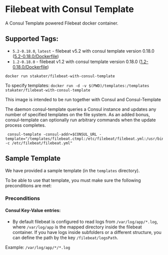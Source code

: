 # Filebeat with Consul Template

A Consul Template powered Filebeat docker container.

## Supported Tags:
* `5.2-0.18.0`, `latest` - filebeat v5.2 with consul template version 0.18.0 ([5.2-0.18.0/Dockerfile](https://github.com/stakater/dockerfile-filebeat-with-consul-template/blob/master/5.2/Dockerfile))
* `1.2-0.18.0` - filebeat v1.2 with consul template version 0.18.0 ([1.2-0.18.0/Dockerfile](https://github.com/stakater/dockerfile-filebeat-with-consul-template/blob/master/1.2/Dockerfile))

`docker run stakater/filebeat-with-consul-template`

To specify templates:
`docker run -d -v $(PWD)/templates:/templates stakater/filebeat-with-consul-template`

This image is intended to be run together with Consul and Consul-Template

The daemon consul-template queries a Consul instance and updates any number of specified templates on the file system. As an added bonus, consul-template can optionally run arbitrary commands when the update process completes.

```
 consul-template -consul-addr=$CONSUL_URL -template="/templates/filebeat.ctmpl:/etc/filebeat/filebeat.yml:/usr/bin/filebeat -c /etc/filebeat/filebeat.yml"
```
## Sample Template 
We have provided a sample template (in the `templates` directory).

To be able to use that template, you must make sure the following preconditions are met: 

### Preconditions

#### Consul Key-Value entries:
* By default filebeat is configured to read logs from `/var/log/app/*.log`, where `/var/log/app` is the mapped directory inside the filebeat container. If you have logs inside subfolders or a different structure, you can define the path by the key `/filebeat/logsPath`.

Example: `/var/log/app/*/*.log`